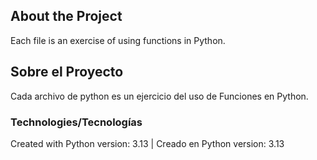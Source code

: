 ## About the Project
Each file is an exercise of using functions in Python.


## Sobre el Proyecto
Cada archivo de python es un ejercicio del uso de Funciones en Python.



### Technologies/Tecnologías
Created with Python version: 3.13 | Creado en Python version: 3.13
